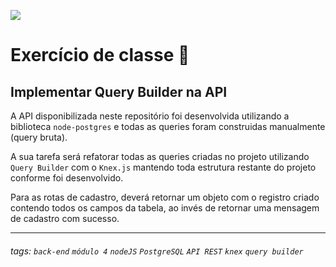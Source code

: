 ![](https://i.imgur.com/xG74tOh.png)

# Exercício de classe 🏫

## Implementar Query Builder na API

A API disponibilizada neste repositório foi desenvolvida utilizando a biblioteca `node-postgres` e todas as queries foram construidas manualmente (query bruta).

A sua tarefa será refatorar todas as queries criadas no projeto utilizando `Query Builder` com o `Knex.js` mantendo toda estrutura restante do projeto conforme foi desenvolvido.

Para as rotas de cadastro, deverá retornar um objeto com o registro criado contendo todos os campos da tabela, ao invés de retornar uma mensagem de cadastro com sucesso.

---

###### tags: `back-end` `módulo 4` `nodeJS` `PostgreSQL` `API REST` `knex` `query builder`
